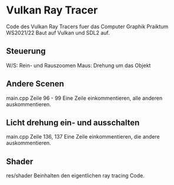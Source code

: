 # Vulkan Ray Tracer

Code des Vulkan Ray Tracers fuer das Computer Graphik Praiktum WS2021/22
Baut auf Vulkan und SDL2 auf.

## Steuerung

W/S: Rein- und Rauszoomen
Maus: Drehung um das Objekt

## Andere Scenen

main.cpp Zeile 96 - 99
Eine Zeile einkommentieren, alle anderen auskommentieren.

## Licht drehung ein- und ausschalten

main.cpp Zeile 136, 137
Eine Zeile einkommentieren, die andere auskommentieren.

## Shader

res/shader
Beinhalten den eigentlichen ray tracing Code.

